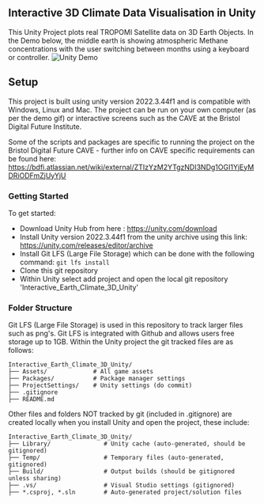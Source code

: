 ## Interactive 3D Climate Data Visualisation in Unity 
This Unity Project plots real TROPOMI Satellite data on 3D Earth Objects. 
In the Demo below, the middle earth is showing atmospheric Methane concentrations with the user switching between months using a keyboard or controller.
![Unity Demo](Unity_Earth_Demo.gif)

## Setup 
This project is built using unity version 2022.3.44f1 and is compatible with Windows, Linux and Mac.
The project can be run on your own computer (as per the demo gif) or interactive screens such as the CAVE at the Bristol Digital Future Institute. 

Some of the scripts and packages are specific to running the project on the Bristol Digital Future CAVE - further info on CAVE specific requirements can be found here:  https://bdfi.atlassian.net/wiki/external/ZTIzYzM2YTgzNDI3NDg1OGI1YjEyMDRiODFmZjUyYjU

### Getting Started

To get started: 

- Download Unity Hub from here : https://unity.com/download
- Install Unity version 2022.3.44f1 from the unity archive using this link: https://unity.com/releases/editor/archive
- Install  Git LFS (Large File Storage) which can be done with the following command: ```git lfs install```
- Clone this git repository 
- Within Unity select add project and open the local git repository 'Interactive_Earth_Climate_3D_Unity'


### Folder Structure

Git LFS  (Large File Storage) is used in this repository to track larger files such as png's. Git LFS is integrated with Github and allows users free storage up to 1GB. 
Within the Unity project the git tracked files are as follows:
```text
Interactive_Earth_Climate_3D_Unity/
├── Assets/             # All game assets
├── Packages/           # Package manager settings
├── ProjectSettings/    # Unity settings (do commit)
├── .gitignore
├── README.md
```

Other files and folders NOT tracked by git (included in .gitignore) are created locally when you install Unity and open the project, these include: 

```text
Interactive_Earth_Climate_3D_Unity/
├── Library/               # Unity cache (auto-generated, should be gitignored)
├── Temp/                  # Temporary files (auto-generated, gitignored)
├── Build/                 # Output builds (should be gitignored unless sharing)
├── .vs/                   # Visual Studio settings (gitignored)
├── *.csproj, *.sln        # Auto-generated project/solution files
```



 

